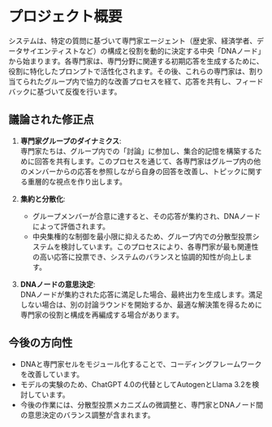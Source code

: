 # プロジェクト概要

システムは、特定の質問に基づいて専門家エージェント（歴史家、経済学者、データサイエンティストなど）の構成と役割を動的に決定する中央「DNAノード」から始まります。各専門家は、専門分野に関連する初期応答を生成するために、役割に特化したプロンプトで活性化されます。その後、これらの専門家は、割り当てられたグループ内で協力的な改善プロセスを経て、応答を共有し、フィードバックに基づいて反復を行います。

## 議論された修正点

1. **専門家グループのダイナミクス**:  
   専門家たちは、グループ内での「討論」に参加し、集合的記憶を構築するために回答を共有します。このプロセスを通じて、各専門家はグループ内の他のメンバーからの応答を参照しながら自身の回答を改善し、トピックに関する重層的な視点を作り出します。

2. **集約と分散化**:  
   - グループメンバーが合意に達すると、その応答が集約され、DNAノードによって評価されます。
   - 中央集権的な制御を最小限に抑えるため、グループ内での分散型投票システムを検討しています。このプロセスにより、各専門家が最も関連性の高い応答に投票でき、システムのバランスと協調的知性が向上します。

3. **DNAノードの意思決定**:  
   DNAノードが集約された応答に満足した場合、最終出力を生成します。満足しない場合は、別の討論ラウンドを開始するか、最適な解決策を得るために専門家の役割と構成を再編成する場合があります。

## 今後の方向性

- DNAと専門家セルをモジュール化することで、コーディングフレームワークを改善しています。
- モデルの実験のため、ChatGPT 4.0の代替としてAutogenとLlama 3.2を検討しています。
- 今後の作業には、分散型投票メカニズムの微調整と、専門家とDNAノード間の意思決定のバランス調整が含まれます。
